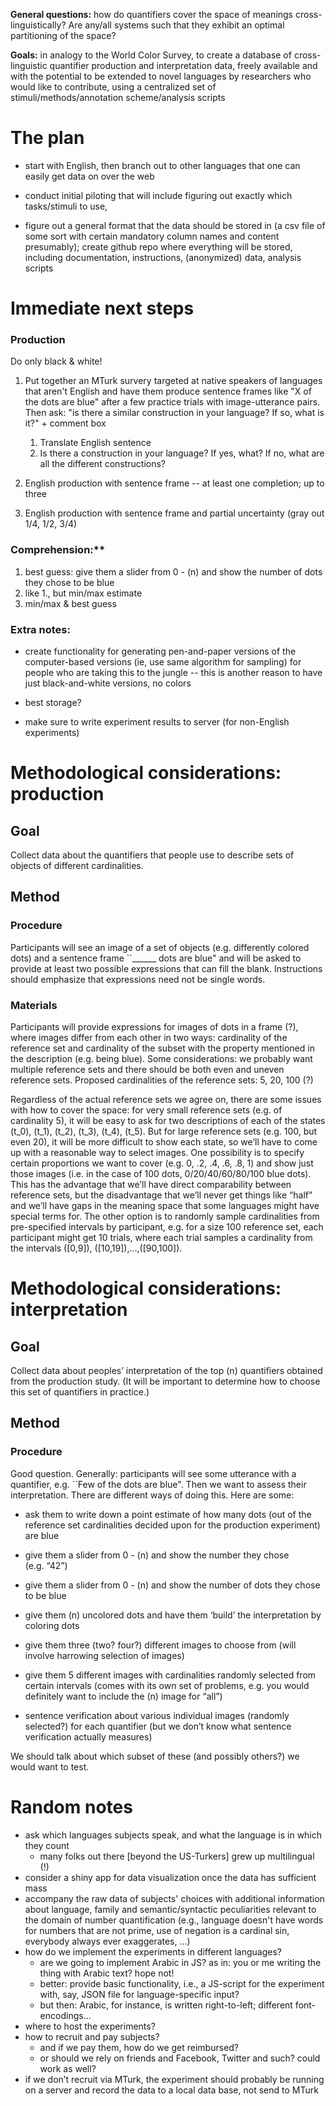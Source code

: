 **General questions:** how do quantifiers cover the space of meanings cross-linguistically? Are any/all systems such that they exhibit an optimal partitioning of the space?

**Goals:** in analogy to the World Color Survey, to create a database of cross-linguistic quantifier production and interpretation data, freely available and with the potential to be extended to novel languages by researchers who would like to contribute, using a centralized set of stimuli/methods/annotation scheme/analysis scripts

The plan
========

-   start with English, then branch out to other languages that one can easily get data on over the web

-   conduct initial piloting that will include figuring out exactly which tasks/stimuli to use,

-   figure out a general format that the data should be stored in (a csv file of some sort with certain mandatory column names and content presumably); create github repo where everything will be stored, including documentation, instructions, (anonymized) data, analysis scripts

Immediate next steps
====================

### Production

Do only black & white!

1. Put together an MTurk survery targeted at native speakers of languages that aren't English and have them produce sentence frames like "X of the dots are blue" after a few practice trials with image-utterance pairs. Then ask: "is there a similar construction in your language? If so, what is it?" + comment box
	1. Translate English sentence
	2. Is there a construction in your language? If yes, what? If no, what are all the different constructions?

2. English production with sentence frame -- at least one completion; up to three	

3. English production with sentence frame and partial uncertainty (gray out 1/4, 1/2, 3/4)

### Comprehension:**

1. best guess: give them a slider from 0 - (n) and show the number of dots they chose to be blue
2. like 1., but min/max estimate
3. min/max & best guess

### Extra notes:

- create functionality for generating pen-and-paper versions of the computer-based versions (ie, use same algorithm for sampling) for people who are taking this to the jungle -- this is another reason to have just black-and-white versions, no colors

- best storage?

- make sure to write experiment results to server (for non-English experiments)


Methodological considerations: production
=========================================

Goal
----

Collect data about the quantifiers that people use to describe sets of objects of different cardinalities.

Method
------

### Procedure

Participants will see an image of a set of objects (e.g. differently colored dots) and a sentence frame \`\`\_\_\_\_\_\_ dots are blue" and will be asked to provide at least two possible expressions that can fill the blank. Instructions should emphasize that expressions need not be single words.

### Materials

Participants will provide expressions for images of dots in a frame (?), where images differ from each other in two ways: cardinality of the reference set and cardinality of the subset with the property mentioned in the description (e.g. being blue). Some considerations: we probably want multiple reference sets and there should be both even and uneven reference sets. Proposed cardinalities of the reference sets: 5, 20, 100 (?)

Regardless of the actual reference sets we agree on, there are some issues with how to cover the space: for very small reference sets (e.g. of cardinality 5), it will be easy to ask for two descriptions of each of the states \(t_0\), \(t_1\), \(t_2\), \(t_3\), \(t_4\), \(t_5\). But for large reference sets (e.g. 100, but even 20), it will be more difficult to show each state, so we’ll have to come up with a reasonable way to select images. One possibility is to specify certain proportions we want to cover (e.g. 0, .2, .4, .6, .8, 1) and show just those images (i.e. in the case of 100 dots, 0/20/40/60/80/100 blue dots). This has the advantage that we’ll have direct comparability between reference sets, but the disadvantage that we’ll never get things like “half” and we’ll have gaps in the meaning space that some languages might have special terms for. The other option is to randomly sample cardinalities from pre-specified intervals by participant, e.g. for a size 100 reference set, each participant might get 10 trials, where each trial samples a cardinality from the intervals \([0,9]\), \([10,19]\),…,\([90,100]\).

Methodological considerations: interpretation
=============================================

Goal
----

Collect data about peoples’ interpretation of the top \(n\) quantifiers obtained from the production study. (It will be important to determine how to choose this set of quantifiers in practice.)

Method
------

### Procedure

Good question. Generally: participants will see some utterance with a quantifier, e.g. \`\`Few of the dots are blue". Then we want to assess their interpretation. There are different ways of doing this. Here are some:

-   ask them to write down a point estimate of how many dots (out of the reference set cardinalities decided upon for the production experiment) are blue

-   give them a slider from 0 - \(n\) and show the number they chose (e.g. “42”)

-   give them a slider from 0 - \(n\) and show the number of dots they chose to be blue

-   give them \(n\) uncolored dots and have them ‘build’ the interpretation by coloring dots

-   give them three (two? four?) different images to choose from (will involve harrowing selection of images)

-   give them 5 different images with cardinalities randomly selected from certain intervals (comes with its own set of problems, e.g. you would definitely want to include the \(n\) image for “all”)

-   sentence verification about various individual images (randomly selected?) for each quantifier (but we don’t know what sentence verification actually measures)

We should talk about which subset of these (and possibly others?) we would want to test.


Random notes
==========================

- ask which languages subjects speak, and what the language is in which they count 
	- many folks out there [beyond the US-Turkers] grew up multilingual (!)
- consider a shiny app for data visualization once the data has sufficient mass
- accompany the raw data of subjects' choices with additional information about language, family and semantic/syntactic peculiarities relevant to the domain of number quantification (e.g., language doesn't have words for numbers that are not prime, use of negation is a cardinal sin, everybody always ever exaggerates, ...)
- how do we implement the experiments in different languages? 
	- are we going to implement Arabic in JS? as in: you or me writing the thing with Arabic text? hope not!
	- better: provide basic functionality, i.e., a JS-script for the experiment with, say, JSON file for language-specific input?
	- but then: Arabic, for instance, is written right-to-left; different font-encodings...
- where to host the experiments?
- how to recruit and pay subjects?
	- and if we pay them, how do we get reimbursed?
	- or should we rely on friends and Facebook, Twitter and such? could work as well?
- if we don’t recruit via MTurk, the experiment should probably be running on a server and record the data to a local data base, not send to MTurk
